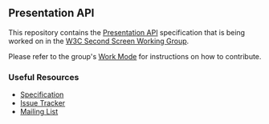 ## Presentation API

This repository contains the
[Presentation API](http://w3c.github.io/presentation-api/)
specification that is being worked on in the
[W3C Second Screen Working Group](http://www.w3.org/2014/secondscreen/).

Please refer to the group's [Work Mode](https://www.w3.org/wiki/Second_Screen/Work_Mode)
for instructions on how to contribute.

### Useful Resources

* [Specification](http://w3c.github.io/presentation-api/) 
* [Issue Tracker](https://github.com/w3c/presentation-api/issues)
* [Mailing List](http://lists.w3.org/Archives/Public/public-secondscreen/)